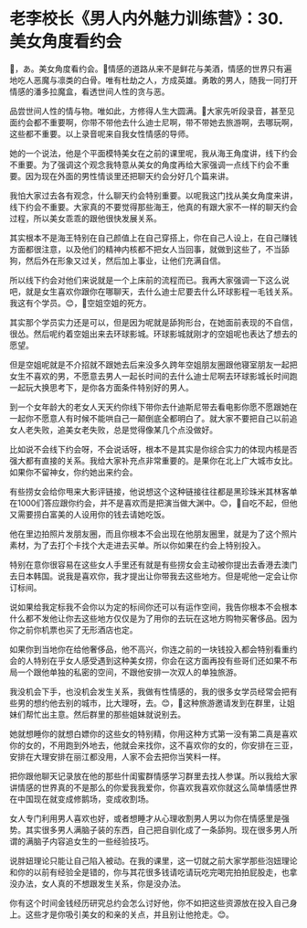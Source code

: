 # 老李校长《男人内外魅力训练营》：30.美女角度看约会

🎼，あ。美女角度看约会。🎼情感的道路从来不是鲜花与美酒，情感的世界只有遍地吃人恶魔与凛类的白骨。唯有杜劫之人，方成英雄。勇敢的男人，随我一同打开情感的潘多拉魔盒，看透世间人性的贪与恶。

品尝世间人性的情与物。唯如此，方修得人生大圆满。🎼大家先听段录音，甚至见面约会都不重要啊，你带不带他去什么迪士尼啊，带不带她去旅游啊，去哪玩啊，这些都不重要。以上录音呢来自我女性情感的导师。

她的一个说法，他是个平面模特美女在之前的课里呢，我从海王角度讲，线下约会不重要。为了强调这个观念我特意从美女的角度再给大家强调一点线下约会不重要。因为现在外面的男性情谈里还把聊天约会分好几个篇来讲。

我怕大家过去各有观念，什么聊天约会特别重要。以呢我这门找从美女角度来讲，线下约会不重要。大家真的不要觉得那些海王，他真的有跟大家不一样的聊天约会过程，所以美女乖乖的跟他很快发展关系。

其实根本不是海王特别在自己颜值上在自己穿搭上，你在自己人设上，在自己赚钱方面都很注意，以及他们的精神内核都不把女人当回事，就做到这些了，不当舔狗，然后外在形象又过关，然后加上事业，让他们充满自信。

所以线下约会对他们来说就是一个上床前的流程而已。我再大家强调一下这么说吧，就是女生喜欢你跟你在哪聊天，去什么迪士尼要去什么环球影程一毛钱关系。我这有个学员。😊，🎼空姐空姐的死方。

其实那个学员实力还是可以，但是因为呢就是舔狗形台，在她面前表现的不自信，很怂。然后呢约着空姐出来去环球影城。环球影城就刚才的空姐呢也表达了想去的愿望。

但是空姐呢就是不介招就不跟她去后来没多久跨年空姐朋友圈跟他寝室朋友一起把女生不喜欢的男，不愿意去男人一起长时间的去什么迪士尼啊去环球影城长时间跑一起玩大换思考下，是你各方面条件特别好的男人。

到一个女年龄大的老女人天天约你线下带你去什迪斯尼带去看电影你愿不愿跟她在一起你不愿意人有时候不能哄自己一颠倒底全都明白了。就大家不要把自己以前追女人老失败，追美女老失败，总是觉得像某几个点没做好。

比如说不会线下约会呀，不会说话呀，根本不是其实是你综合实力的体现内核是否强大都有直接的关系。我给大家补充点非常重要的。是果你在北上广大城市女比。如果你不留神女，你约她出来约会。

有些捞女会给你甩来大影评链接，他说想这个这种链接往往都是黑珍珠米其林客单在1000们答应跟你约会，并不是喜欢而是把演当做大渊中。😊，🎼自吃不起，但他又需要捞白富美的人设用你的钱去请她吃饭。

他在里边拍照片发朋友圈，而且你根本不会出现在他朋友圈里，就是为了这个照片素材，为了去打个卡找个大走进去买单。所以你如果在约会上特别投入。

特别在意你很容易在这些女人手里还有就是有些捞女会主动被你提出去香港去澳门去日本韩国。说我是喜欢你，我才提出让你带我去这些地方。但是呢他一定会让你订标间。

说如果给我定标我不会你以为定的标间你还可以有运作空间，我告你根本不会根本什么都不发他让你去这些地方仅仅是为了用你的去玩在这地方购物买奢侈品。因为你之前你机票也买了无形酒店也定。

如果你到当地你在给他奢侈品，他不高兴，你连之前的一块钱投入都会特别看重约会的人特别在乎女人感受遇到这种美女捞，你会在这方面再投有些哥们还如果不布局一个跟他单独的私密的空间，不跟他安排一次双人的单独旅游。

我没机会下手，也没机会发生关系，我做有性情感的，我的很多女学员经常会把有些男的想约他去别的城市，比大理呀，去。😊，🎼这种旅游邀请发到在群里，让姐妹们帮忙出主意。然后群里的那些姐妹就说别去。

她就想睡你的就想白嫖你的这些女的特别精，你用这种方式第一没有第二真是喜欢你的女的，不用跑到外地去，他就会来找你，这不喜欢你的女的，你安排在三亚，安排在大理安排在丽江都没用，人家不会去把你当笑料一样。

把你跟他聊天记录放在他的那些什闺蜜群情感学习群里去找人参谋。所以我给大家讲情感的世界真的不是那么的你爱我我爱你，你喜欢我喜欢你就这么简单情感世界在中国现在就变成修鹅场，变成收割场。

女人专门利用男人喜欢也好，或者想睡才从心理收割男人男以为你在情感里是强势。其实很多男人满脑子装的东西，自己把自驯化成了一条舔狗。现在很多男人所谓的满脑子内容追女生的一些经验技巧。

说胖妞理论只能让自己陷入被动。在我的课里，这一切就之前大家学那些泡妞理论和你的以前有经验全是错的，你与其花很多钱请吃请玩吃完喝完拍拍屁股走，也拿没办法，女人真的不想跟发生关系，你是没办法。

你有这个时间金钱经历研究总约会怎么讨好他，你不如把这些资源放在投入自己身上。这些才是你吸引美女的和亲的关点，并且别让他抢走。😊。


